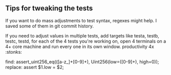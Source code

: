 ## Tips for tweaking the tests

If you want to do mass adjustments to test syntax, regexes might help. I saved some of them in git commit history.

If you need to adjust values in multiple tests, add targets like testa, testb, testc, testd, for each of the 4 tests you're working on, open 4 terminals on a 4+ core machine and run every one in its own window. productivity 4x :stonks:

find: assert_uint256_eq\(([a-z_]+[0-9]+), Uint256\(low=([0-9]+), high=0\)\);
replace: assert $1.low = $2;